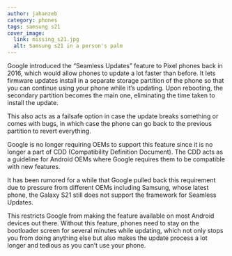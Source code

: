 ```yaml
---
author: jahanzeb
category: phones
tags: samsung s21
cover_image:
  link: missing_s21.jpg
  alt: Samsung s21 in a person's palm
---
```

Google introduced the “Seamless Updates” feature to Pixel phones back in 2016, which would allow phones to update a lot faster than before. It lets firmware updates install in a separate storage partition of the phone so that you can continue using your phone while it’s updating. Upon rebooting, the secondary partition becomes the main one, eliminating the time taken to install the update.

This also acts as a failsafe option in case the update breaks something or comes with bugs, in which case the phone can go back to the previous partition to revert everything.

Google is no longer requiring OEMs to support this feature since it is no longer a part of CDD (Compatibility Definition Document). The CDD acts as a guideline for Android OEMs where Google requires them to be compatible with new features.

It has been rumored for a while that Google pulled back this requirement due to pressure from different OEMs including Samsung, whose latest phone, the Galaxy S21 still does not support the framework for Seamless Updates.

This restricts Google from making the feature available on most Android devices out there. Without this feature, phones need to stay on the bootloader screen for several minutes while updating, which not only stops you from doing anything else but also makes the update process a lot longer and tedious as you can’t use your phone.
